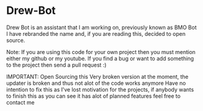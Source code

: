 # Drew-Bot

Drew Bot is an assistant that I am working on, previously known as BMO Bot I have rebranded the name and, if you are reading this, decided to open source.

Note:
If you are using this code for your own project then you must mention either my github or my youtube.
If you find a bug or want to add something to the project then send a pull request :)

IMPORTANT:
Open Sourcing this
Very broken version at the moment, the updater is broken and thus not alot of the code works anymore
Have no intention to fix this as I've lost motivation for the projects, if anybody wants to finish this as you can see it has alot of planned features feel free to contact me
